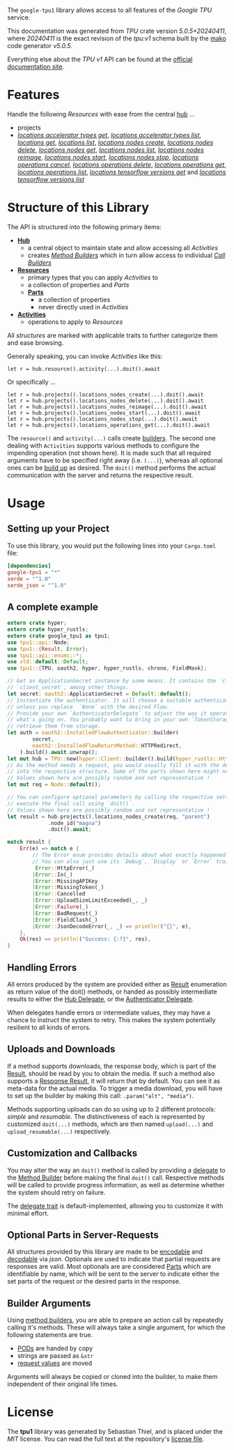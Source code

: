 <!---
DO NOT EDIT !
This file was generated automatically from 'src/generator/templates/api/README.md.mako'
DO NOT EDIT !
-->
The `google-tpu1` library allows access to all features of the *Google TPU* service.

This documentation was generated from *TPU* crate version *5.0.5+20240411*, where *20240411* is the exact revision of the *tpu:v1* schema built by the [mako](http://www.makotemplates.org/) code generator *v5.0.5*.

Everything else about the *TPU* *v1* API can be found at the
[official documentation site](https://cloud.google.com/tpu/).
# Features

Handle the following *Resources* with ease from the central [hub](https://docs.rs/google-tpu1/5.0.5+20240411/google_tpu1/TPU) ...

* projects
 * [*locations accelerator types get*](https://docs.rs/google-tpu1/5.0.5+20240411/google_tpu1/api::ProjectLocationAcceleratorTypeGetCall), [*locations accelerator types list*](https://docs.rs/google-tpu1/5.0.5+20240411/google_tpu1/api::ProjectLocationAcceleratorTypeListCall), [*locations get*](https://docs.rs/google-tpu1/5.0.5+20240411/google_tpu1/api::ProjectLocationGetCall), [*locations list*](https://docs.rs/google-tpu1/5.0.5+20240411/google_tpu1/api::ProjectLocationListCall), [*locations nodes create*](https://docs.rs/google-tpu1/5.0.5+20240411/google_tpu1/api::ProjectLocationNodeCreateCall), [*locations nodes delete*](https://docs.rs/google-tpu1/5.0.5+20240411/google_tpu1/api::ProjectLocationNodeDeleteCall), [*locations nodes get*](https://docs.rs/google-tpu1/5.0.5+20240411/google_tpu1/api::ProjectLocationNodeGetCall), [*locations nodes list*](https://docs.rs/google-tpu1/5.0.5+20240411/google_tpu1/api::ProjectLocationNodeListCall), [*locations nodes reimage*](https://docs.rs/google-tpu1/5.0.5+20240411/google_tpu1/api::ProjectLocationNodeReimageCall), [*locations nodes start*](https://docs.rs/google-tpu1/5.0.5+20240411/google_tpu1/api::ProjectLocationNodeStartCall), [*locations nodes stop*](https://docs.rs/google-tpu1/5.0.5+20240411/google_tpu1/api::ProjectLocationNodeStopCall), [*locations operations cancel*](https://docs.rs/google-tpu1/5.0.5+20240411/google_tpu1/api::ProjectLocationOperationCancelCall), [*locations operations delete*](https://docs.rs/google-tpu1/5.0.5+20240411/google_tpu1/api::ProjectLocationOperationDeleteCall), [*locations operations get*](https://docs.rs/google-tpu1/5.0.5+20240411/google_tpu1/api::ProjectLocationOperationGetCall), [*locations operations list*](https://docs.rs/google-tpu1/5.0.5+20240411/google_tpu1/api::ProjectLocationOperationListCall), [*locations tensorflow versions get*](https://docs.rs/google-tpu1/5.0.5+20240411/google_tpu1/api::ProjectLocationTensorflowVersionGetCall) and [*locations tensorflow versions list*](https://docs.rs/google-tpu1/5.0.5+20240411/google_tpu1/api::ProjectLocationTensorflowVersionListCall)




# Structure of this Library

The API is structured into the following primary items:

* **[Hub](https://docs.rs/google-tpu1/5.0.5+20240411/google_tpu1/TPU)**
    * a central object to maintain state and allow accessing all *Activities*
    * creates [*Method Builders*](https://docs.rs/google-tpu1/5.0.5+20240411/google_tpu1/client::MethodsBuilder) which in turn
      allow access to individual [*Call Builders*](https://docs.rs/google-tpu1/5.0.5+20240411/google_tpu1/client::CallBuilder)
* **[Resources](https://docs.rs/google-tpu1/5.0.5+20240411/google_tpu1/client::Resource)**
    * primary types that you can apply *Activities* to
    * a collection of properties and *Parts*
    * **[Parts](https://docs.rs/google-tpu1/5.0.5+20240411/google_tpu1/client::Part)**
        * a collection of properties
        * never directly used in *Activities*
* **[Activities](https://docs.rs/google-tpu1/5.0.5+20240411/google_tpu1/client::CallBuilder)**
    * operations to apply to *Resources*

All *structures* are marked with applicable traits to further categorize them and ease browsing.

Generally speaking, you can invoke *Activities* like this:

```Rust,ignore
let r = hub.resource().activity(...).doit().await
```

Or specifically ...

```ignore
let r = hub.projects().locations_nodes_create(...).doit().await
let r = hub.projects().locations_nodes_delete(...).doit().await
let r = hub.projects().locations_nodes_reimage(...).doit().await
let r = hub.projects().locations_nodes_start(...).doit().await
let r = hub.projects().locations_nodes_stop(...).doit().await
let r = hub.projects().locations_operations_get(...).doit().await
```

The `resource()` and `activity(...)` calls create [builders][builder-pattern]. The second one dealing with `Activities`
supports various methods to configure the impending operation (not shown here). It is made such that all required arguments have to be
specified right away (i.e. `(...)`), whereas all optional ones can be [build up][builder-pattern] as desired.
The `doit()` method performs the actual communication with the server and returns the respective result.

# Usage

## Setting up your Project

To use this library, you would put the following lines into your `Cargo.toml` file:

```toml
[dependencies]
google-tpu1 = "*"
serde = "^1.0"
serde_json = "^1.0"
```

## A complete example

```Rust
extern crate hyper;
extern crate hyper_rustls;
extern crate google_tpu1 as tpu1;
use tpu1::api::Node;
use tpu1::{Result, Error};
use tpu1::api::enums::*;
use std::default::Default;
use tpu1::{TPU, oauth2, hyper, hyper_rustls, chrono, FieldMask};

// Get an ApplicationSecret instance by some means. It contains the `client_id` and
// `client_secret`, among other things.
let secret: oauth2::ApplicationSecret = Default::default();
// Instantiate the authenticator. It will choose a suitable authentication flow for you,
// unless you replace  `None` with the desired Flow.
// Provide your own `AuthenticatorDelegate` to adjust the way it operates and get feedback about
// what's going on. You probably want to bring in your own `TokenStorage` to persist tokens and
// retrieve them from storage.
let auth = oauth2::InstalledFlowAuthenticator::builder(
        secret,
        oauth2::InstalledFlowReturnMethod::HTTPRedirect,
    ).build().await.unwrap();
let mut hub = TPU::new(hyper::Client::builder().build(hyper_rustls::HttpsConnectorBuilder::new().with_native_roots().unwrap().https_or_http().enable_http1().build()), auth);
// As the method needs a request, you would usually fill it with the desired information
// into the respective structure. Some of the parts shown here might not be applicable !
// Values shown here are possibly random and not representative !
let mut req = Node::default();

// You can configure optional parameters by calling the respective setters at will, and
// execute the final call using `doit()`.
// Values shown here are possibly random and not representative !
let result = hub.projects().locations_nodes_create(req, "parent")
             .node_id("magna")
             .doit().await;

match result {
    Err(e) => match e {
        // The Error enum provides details about what exactly happened.
        // You can also just use its `Debug`, `Display` or `Error` traits
         Error::HttpError(_)
        |Error::Io(_)
        |Error::MissingAPIKey
        |Error::MissingToken(_)
        |Error::Cancelled
        |Error::UploadSizeLimitExceeded(_, _)
        |Error::Failure(_)
        |Error::BadRequest(_)
        |Error::FieldClash(_)
        |Error::JsonDecodeError(_, _) => println!("{}", e),
    },
    Ok(res) => println!("Success: {:?}", res),
}

```
## Handling Errors

All errors produced by the system are provided either as [Result](https://docs.rs/google-tpu1/5.0.5+20240411/google_tpu1/client::Result) enumeration as return value of
the doit() methods, or handed as possibly intermediate results to either the
[Hub Delegate](https://docs.rs/google-tpu1/5.0.5+20240411/google_tpu1/client::Delegate), or the [Authenticator Delegate](https://docs.rs/yup-oauth2/*/yup_oauth2/trait.AuthenticatorDelegate.html).

When delegates handle errors or intermediate values, they may have a chance to instruct the system to retry. This
makes the system potentially resilient to all kinds of errors.

## Uploads and Downloads
If a method supports downloads, the response body, which is part of the [Result](https://docs.rs/google-tpu1/5.0.5+20240411/google_tpu1/client::Result), should be
read by you to obtain the media.
If such a method also supports a [Response Result](https://docs.rs/google-tpu1/5.0.5+20240411/google_tpu1/client::ResponseResult), it will return that by default.
You can see it as meta-data for the actual media. To trigger a media download, you will have to set up the builder by making
this call: `.param("alt", "media")`.

Methods supporting uploads can do so using up to 2 different protocols:
*simple* and *resumable*. The distinctiveness of each is represented by customized
`doit(...)` methods, which are then named `upload(...)` and `upload_resumable(...)` respectively.

## Customization and Callbacks

You may alter the way an `doit()` method is called by providing a [delegate](https://docs.rs/google-tpu1/5.0.5+20240411/google_tpu1/client::Delegate) to the
[Method Builder](https://docs.rs/google-tpu1/5.0.5+20240411/google_tpu1/client::CallBuilder) before making the final `doit()` call.
Respective methods will be called to provide progress information, as well as determine whether the system should
retry on failure.

The [delegate trait](https://docs.rs/google-tpu1/5.0.5+20240411/google_tpu1/client::Delegate) is default-implemented, allowing you to customize it with minimal effort.

## Optional Parts in Server-Requests

All structures provided by this library are made to be [encodable](https://docs.rs/google-tpu1/5.0.5+20240411/google_tpu1/client::RequestValue) and
[decodable](https://docs.rs/google-tpu1/5.0.5+20240411/google_tpu1/client::ResponseResult) via *json*. Optionals are used to indicate that partial requests are responses
are valid.
Most optionals are are considered [Parts](https://docs.rs/google-tpu1/5.0.5+20240411/google_tpu1/client::Part) which are identifiable by name, which will be sent to
the server to indicate either the set parts of the request or the desired parts in the response.

## Builder Arguments

Using [method builders](https://docs.rs/google-tpu1/5.0.5+20240411/google_tpu1/client::CallBuilder), you are able to prepare an action call by repeatedly calling it's methods.
These will always take a single argument, for which the following statements are true.

* [PODs][wiki-pod] are handed by copy
* strings are passed as `&str`
* [request values](https://docs.rs/google-tpu1/5.0.5+20240411/google_tpu1/client::RequestValue) are moved

Arguments will always be copied or cloned into the builder, to make them independent of their original life times.

[wiki-pod]: http://en.wikipedia.org/wiki/Plain_old_data_structure
[builder-pattern]: http://en.wikipedia.org/wiki/Builder_pattern
[google-go-api]: https://github.com/google/google-api-go-client

# License
The **tpu1** library was generated by Sebastian Thiel, and is placed
under the *MIT* license.
You can read the full text at the repository's [license file][repo-license].

[repo-license]: https://github.com/Byron/google-apis-rsblob/main/LICENSE.md

